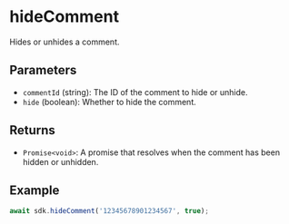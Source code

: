 # hideComment

Hides or unhides a comment.

## Parameters

- `commentId` (string): The ID of the comment to hide or unhide.
- `hide` (boolean): Whether to hide the comment.

## Returns

- `Promise<void>`: A promise that resolves when the comment has been hidden or unhidden.

## Example

```typescript
await sdk.hideComment('12345678901234567', true);
```
